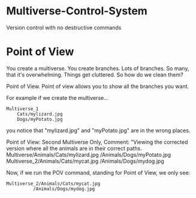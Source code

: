 # Multiverse-Control-System
Version control with no destructive commands

# Point of View
You create a multiverse. You create branches. Lots of branches.
So many, that it's overwhelming. Things get cluttered. So how do we clean them?

Point of View. Point of view allows you to show all the branches you want.

For example if we create the multiverse...

```
Multiverse_1
    Cats/mylizard.jpg
    Dogs/myPotato.jpg
```
          
you notice that "mylizard.jpg" and "myPotato.jpg" are in the wrong places. 

Point of View: Second Multiverse Only, Comment: "Viewing the corrected version where all the animals are in their correct paths.
Multiverse/Animals/Cats/mylizard.jpg
          /Animals/Dogs/myPotato.jpg
          Multiverse_2/Animals/Cats/mycat.jpg
                    /Animals/Dogs/mydog.jpg

Now, if we run the POV command, standing for Point of View, we only see:
```
Multiverse_2/Animals/Cats/mycat.jpg
          /Animals/Dogs/mydog.jpg
```
